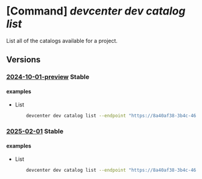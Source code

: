 # [Command] _devcenter dev catalog list_

List all of the catalogs available for a project.

## Versions

### [2024-10-01-preview](/Resources/data-plane/microsoft.devcenter/L3Byb2plY3RzL3t9L2NhdGFsb2dz/2024-10-01-preview.xml) **Stable**

<!-- data-plane:microsoft.devcenter /projects/{}/catalogs 2024-10-01-preview -->

#### examples

- List
    ```bash
        devcenter dev catalog list --endpoint "https://8a40af38-3b4c-4672-a6a4-5e964b1870ed-contosodevcenter.centralus.devcenter.azure.com/" --project-name "DevProject"
    ```

### [2025-02-01](/Resources/data-plane/microsoft.devcenter/L3Byb2plY3RzL3t9L2NhdGFsb2dz/2025-02-01.xml) **Stable**

<!-- data-plane:microsoft.devcenter /projects/{}/catalogs 2025-02-01 -->

#### examples

- List
    ```bash
        devcenter dev catalog list --endpoint "https://8a40af38-3b4c-4672-a6a4-5e964b1870ed-contosodevcenter.centralus.devcenter.azure.com/" --project-name "DevProject"
    ```
